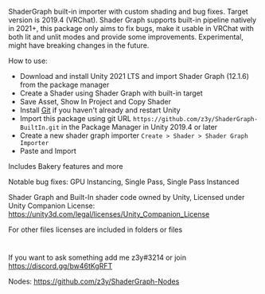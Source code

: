 ShaderGraph built-in importer with custom shading and bug fixes. Target version is 2019.4 (VRChat). Shader Graph supports built-in pipeline natively in 2021+, this package only aims to fix bugs, make it usable in VRChat with both lit and unlit modes and provide some improvements. Experimental, might have breaking changes in the future.


How to use:
- Download and install Unity 2021 LTS and import Shader Graph (12.1.6) from the package manager
- Create a Shader using Shader Graph with built-in target
- Save Asset, Show In Project and Copy Shader
- Install [Git](https://git-scm.com/) if you haven't already and restart Unity
- Import this package using git URL `https://github.com/z3y/ShaderGraph-BuiltIn.git` in the Package Manager in Unity 2019.4 or later
- Create a new shader graph importer `Create > Shader > Shader Graph Importer`
- Paste and Import


Includes Bakery features and more

Notable bug fixes: GPU Instancing, Single Pass, Single Pass Instanced


Shader Graph and Built-In shader code owned by Unity, Licensed under Unity Companion License:
https://unity3d.com/legal/licenses/Unity_Companion_License

For other files licenses are included in folders or files

#
If you want to ask something add me z3y#3214 or join https://discord.gg/bw46tKgRFT

Nodes: https://github.com/z3y/ShaderGraph-Nodes

